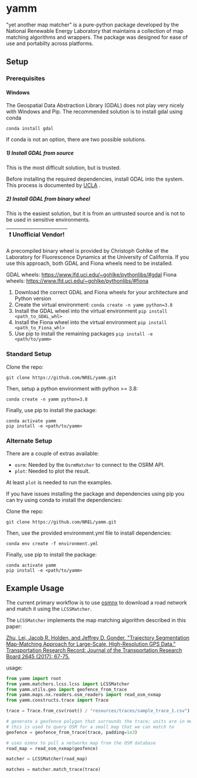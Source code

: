 # yamm

"yet another map matcher" is a pure-python package developed by the National Renewable Energy Laboratory that maintains
a collection of map matching algorithms and wrappers. The package was designed for ease of use and portabilty across
platforms.

## Setup

### Prerequisites

#### Windows

The Geospatial Data Abstraction Library (GDAL) does not play very nicely with Windows and Pip. The recommended solution
is to install gdal using conda

```
conda install gdal
```

If conda is not an option, there are two possible solutions.

##### 1) Install GDAL from source
This is the most difficult solution, but is trusted.


Before installing the required dependencies, install GDAL into the system. This process is documented
by [UCLA](https://web.archive.org/web/20220317032000/https://sandbox.idre.ucla.edu/sandbox/tutorials/installing-gdal-for-windows)
.

##### 2) Install GDAL from binary wheel
This is the easiest solution, but it is from an untrusted source and is not to be used in sensitive environments.

| :exclamation:  Unofficial Vendor!|
|------------------------------------------|

A precompiled binary wheel is provided by Christoph Gohlke of the Laboratory for Fluorescence Dynamics at the 
University of California. If you use this approach, both GDAL and Fiona wheels need to be installed.

GDAL wheels: https://www.lfd.uci.edu/~gohlke/pythonlibs/#gdal
Fiona wheels: https://www.lfd.uci.edu/~gohlke/pythonlibs/#fiona 

1. Download the correct GDAL and Fiona wheels for your architecture and Python version
2. Create the virtual environment: `conda create -n yamm python=3.8`
3. Install the GDAL wheel into the virtual environment `pip install <path_to_GDAL_whl>`
4. Install the Fiona wheel into the virtual environment `pip install <path_to_Fiona_whl>`
5. Use pip to install the remaining packages `pip install -e <path/to/yamm>`

### Standard Setup

Clone the repo:

```
git clone https://github.com/NREL/yamm.git
```

Then, setup a python environment with python >= 3.8:

```
conda create -n yamm python=3.8 
```

Finally, use pip to install the package:

```
conda activate yamm
pip install -e <path/to/yamm> 
```

### Alternate Setup

There are a couple of extras available:

* `osrm`: Needed by the `OsrmMatcher` to connect to the OSRM API.
* `plot`: Needed to plot the result.

At least `plot` is needed to run the examples.


If you have issues installing the package and dependencies using pip you can try using conda to install the
dependencies:

Clone the repo:

```
git clone https://github.com/NREL/yamm.git
```

Then, use the provided environment.yml file to install dependencies:

```
conda env create -f environment.yml
```

Finally, use pip to install the package:

```
conda activate yamm
pip install -e <path/to/yamm> 
```

## Example Usage

The current primary workflow is to use [osmnx](https://github.com/gboeing/osmnx) to download a road network and match it
using the `LCSSMatcher`.

The `LCSSMatcher` implements the map matching algorithm described in this paper:

[Zhu, Lei, Jacob R. Holden, and Jeffrey D. Gonder.
"Trajectory Segmentation Map-Matching Approach for Large-Scale, High-Resolution GPS Data."
Transportation Research Record: Journal of the Transportation Research Board 2645 (2017): 67-75.](https://doi.org/10.3141%2F2645-08)

usage:

```python
from yamm import root
from yamm.matchers.lcss.lcss import LCSSMatcher
from yamm.utils.geo import geofence_from_trace
from yamm.maps.nx.readers.osm_readers import read_osm_nxmap
from yamm.constructs.trace import Trace

trace = Trace.from_csv(root() / "resources/traces/sample_trace_1.csv")

# generate a geofence polygon that surrounds the trace; units are in meters;
# this is used to query OSM for a small map that we can match to
geofence = geofence_from_trace(trace, padding=1e3)

# uses osmnx to pull a networkx map from the OSM database
road_map = read_osm_nxmap(geofence)

matcher = LCSSMatcher(road_map)

matches = matcher.match_trace(trace)
```
